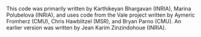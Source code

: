 This code was primarily written by Karthikeyan Bhargavan (INRIA), Marina Polubelova (INRIA), and uses code
from the Vale project written by Aymeric Fromherz (CMU), Chris Hawblitzel (MSR), and Bryan Parno (CMU). 
An earlier version was written by Jean Karim Zinzindohoue (INRIA).